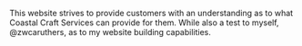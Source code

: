 This website strives to provide customers with an understanding as to what Coastal Craft Services can provide for them. While also a test to myself, @zwcaruthers, as to my website building capabilities.
